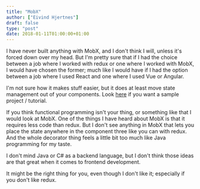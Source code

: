 ```yaml
---
title: "MobX"
author: ["Eivind Hjertnes"]
draft: false
type: "post"
date: 2018-01-11T01:00:00+01:00
---
```


I have never built anything with MobX, and I don't think I will, unless
it's forced down over my head. But I'm pretty sure that if I had the
choice between a job where I worked with redux or one where I worked
with MobX, I would have chosen the former; much like I would have if I
had the option between a job where I used React and one where I used Vue
or Angular.

I'm not sure how it makes stuff easier, but it does at least move state
management out of your components. Look
[here](https://github.com/mobxjs/mobx-react-boilerplate) if you want a
sample project / tutorial.

If you think functional programming isn't your thing, or something like
that I would look at MobX. One of the things I have heard about MobX is
that it requires less code than redux. But I don't see anything in MobX
that lets you place the state anywhere in the component three like you
can with redux. And the whole decorator thing feels a little bit too
much like Java programming for my taste.

I don't mind Java or C# as a backend language, but I don't think those
ideas are that great when it comes to frontend development.

It might be the right thing for you, even though I don't like it;
especially if you don't like redux.
